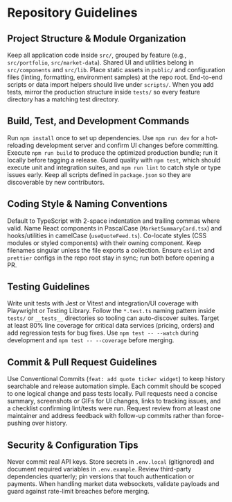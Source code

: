 # Repository Guidelines

## Project Structure & Module Organization
Keep all application code inside `src/`, grouped by feature (e.g., `src/portfolio`, `src/market-data`). Shared UI and utilities belong in `src/components` and `src/lib`. Place static assets in `public/` and configuration files (linting, formatting, environment samples) at the repo root. End-to-end scripts or data import helpers should live under `scripts/`. When you add tests, mirror the production structure inside `tests/` so every feature directory has a matching test directory.

## Build, Test, and Development Commands
Run `npm install` once to set up dependencies. Use `npm run dev` for a hot-reloading development server and confirm UI changes before committing. Execute `npm run build` to produce the optimized production bundle; run it locally before tagging a release. Guard quality with `npm test`, which should execute unit and integration suites, and `npm run lint` to catch style or type issues early. Keep all scripts defined in `package.json` so they are discoverable by new contributors.

## Coding Style & Naming Conventions
Default to TypeScript with 2-space indentation and trailing commas where valid. Name React components in PascalCase (`MarketSummaryCard.tsx`) and hooks/utilities in camelCase (`useQuoteFeed.ts`). Co-locate styles (CSS modules or styled components) with their owning component. Keep filenames singular unless the file exports a collection. Ensure `eslint` and `prettier` configs in the repo root stay in sync; run both before opening a PR.

## Testing Guidelines
Write unit tests with Jest or Vitest and integration/UI coverage with Playwright or Testing Library. Follow the `*.test.ts` naming pattern inside `tests/` or `__tests__` directories so tooling can auto-discover suites. Target at least 80% line coverage for critical data services (pricing, orders) and add regression tests for bug fixes. Use `npm test -- --watch` during development and `npm test -- --coverage` before merging.

## Commit & Pull Request Guidelines
Use Conventional Commits (`feat: add quote ticker widget`) to keep history searchable and release automation simple. Each commit should be scoped to one logical change and pass tests locally. Pull requests need a concise summary, screenshots or GIFs for UI changes, links to tracking issues, and a checklist confirming lint/tests were run. Request review from at least one maintainer and address feedback with follow-up commits rather than force-pushing over history.

## Security & Configuration Tips
Never commit real API keys. Store secrets in `.env.local` (gitignored) and document required variables in `.env.example`. Review third-party dependencies quarterly; pin versions that touch authentication or payments. When handling market data websockets, validate payloads and guard against rate-limit breaches before merging.
